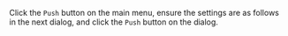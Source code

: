 Click the `Push` button on the main menu, ensure the settings are as follows in the next dialog, and click the `Push` button on the dialog.

<pic src="{{baseUrl}}/gitAndGithub/push/images/sourcetree_1.png" height="150" />
<p/>
